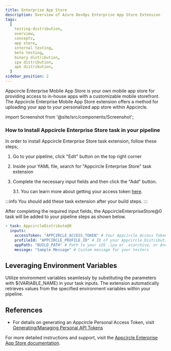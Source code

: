 ```yaml
---
title: Enterprise App Store
description: Overview of Azure DevOps Enterprise App Store Extension
tags:
  [
    testing-distribution,
    overview,
    concepts,
    app store,
    internal testing,
    beta testing,
    binary distribution,
    ipa distribution,
    apk distribution,
  ]
sidebar_position: 2
---
```


Appcircle Enterprise Mobile App Store is your own mobile app store for providing access to in-house apps with a customizable mobile storefront. The Appcircle Enterprise Mobile App Store extension offers a method for uploading your app to your personalized app store within Appcircle.

import Screenshot from '@site/src/components/Screenshot';

### How to Install Appcircle Enterprise Store task in your pipeline

In order to install Appcircle Enterprise Store task extension, follow these steps;

1. Go to your pipeline, click "Edit" button on the top right corner
   <Screenshot url='https://cdn.appcircle.io/docs/assets/testing-distribution-azure-pipeline-edit.png' />
2. Inside your YAML file, search for "Appcircle Enterprise Store" task extension
   <Screenshot url='https://cdn.appcircle.io/docs/assets/ac-app-store-azure-extension-task.png' />
3. Complete the necessary input fields and then click the "Add" button.

   3.1. You can learn more about getting your access token [here](https://docs.appcircle.io/appcircle-api/api-authentication#generatingmanaging-the-personal-api-tokens).

:::info
You should add these task extension after your build steps.
:::

After completing the required input fields, the AppcircleEnterpriseStore@0 task will be added to your pipeline steps as shown below.

```yaml
- task: AppcircleDistribute@0
  inputs:
    accessToken: "APPCIRCLE_ACCESS_TOKEN" # Your Appcircle Access Token
    profileId: "APPCIRCLE_PROFILE_ID" # ID of your Appcircle Distribution Profile
    appPath: "BUILD_PATH" # Path to your iOS .ipa or .xcarchive, or Android APK or App Bundle
    message: "Sample Message" # Custom message for your testers
```

## Leveraging Environment Variables

Utilize environment variables seamlessly by substituting the parameters with $(VARIABLE_NAME) in your task inputs. The extension automatically retrieves values from the specified environment variables within your pipeline.

## References

- For details on generating an Appcircle Personal Access Token, visit [Generating/Managing Personal API Tokens](https://docs.appcircle.io/appcircle-api/api-authentication#generatingmanaging-the-personal-api-tokens)

For more detailed instructions and support, visit the [Appcircle Enterprise App Store documentation](https://appcircle.io/enterprise-app-store).
